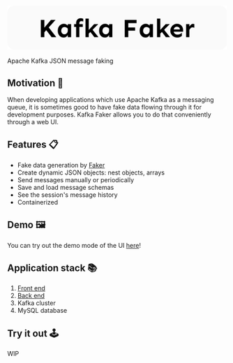 <p align="center">
  <img src="./kafka-faker-logo-background.svg"/>
</p>

Apache Kafka JSON message faking

## Motivation 🤔

When developing applications which use Apache Kafka as a messaging queue, it is sometimes good to have fake data flowing through it for development purposes. Kafka Faker allows you to do that conveniently through a web UI.

## Features 📋

- Fake data generation by [Faker](https://fakerjs.dev/)
- Create dynamic JSON objects: nest objects, arrays
- Send messages manually or periodically
- Save and load message schemas
- See the session's message history
- Containerized

## Demo 🖼️

You can try out the demo mode of the UI [here](https://benasb.github.io/kafka-faker)!

## Application stack 📚

1. [Front end](./front-end/README.md)
2. [Back end](./back-end/README.md)
3. Kafka cluster
4. MySQL database

## Try it out 🕹️

WIP
